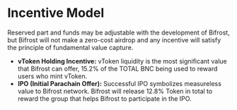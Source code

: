 # Incentive Model

Reserved part and funds may be adjustable with the development of Bifrost, but Bifrost will not make a zero-cost airdrop and any incentive will satisfy the principle of fundamental value capture.
* **vToken Holding Incentive:** vToken liquidity is the most significant value that Bifrost can offer, 15.2% of the TOTAL BNC being used to reward users who mint vToken.
* **IPO (Initial Parachain Offer):** Successful IPO symbolizes measureless value to Bifrost network. Bifrost will release 12.8% Token in total to reward the group that helps Bifrost to participate in the IPO.